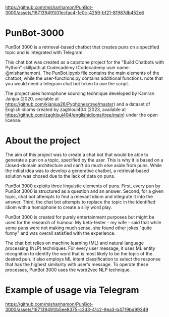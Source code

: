
https://github.com/mishanhamon/PunBot-3000/assets/167139491/01ecfac4-1e0c-4259-bf21-81987db452e6
# PunBot-3000
PunBot 3000 is a retrieval-based chatbot that creates puns on a specified topic and is integrated with Telegram.  

This chat bot was created as a capstone project for the "Build Chatbots with Python" skillpath at Codecademy (Codecademy user name: @mishanhamon). The PunBot.ipynb file contains the main elements of the chatbot, while the user-functions.py contains additional functions. note that you would need a telegram chat bot token to use the script. 

The project uses homophone sourcing technique developed by Kamran Janjua (2020, available at https://github.com/kjanjua26/Pyphones/tree/master) and a dataset of English idioms created by zaghloul404 (2023, available at https://github.com/zaghloul404/englishidioms/tree/main) under the open license. 

# About the project

The aim of this project was to create a chat bot that would be able to generate a pun on a topic, specified by the user. This is why it is based on a closed-domain architecture and can't do much else aside from puns. While the initial idea was to develop a generative chatbot, a retrieval-based solution was chosed due to the lack of data on puns.

PunBot 3000 exploits three linguistic elements of puns. First, every pun by PunBot 3000 is structured as a question and an answer. Second, for a given topic, chat bot attempts to find a relevant idiom and integrate it into the answer. Third, the chat bot attempts to replace the topic in the identified idiom with a homophone to create a silly word play. 

PunBot 3000 is created for purely entertainment purposes but might be used for the research of humour. My beta-tester - my wife - said that while some puns were not making much sense, she found other jokes "quite funny" and was overall satisfied with the experience. 

The chat bot relies on machine learning (ML) and natural language processing (NLP) techniques. For every user message, it uses ML entity recognition to identify the word that is most likely to be the topic of the desired pun. It also employs ML intent classification to select the response that has the highest similarity with user's message. To operate these processes, PunBot 3000 uses the word2vec NLP technique. 

# Example of usage via Telegram

https://github.com/mishanhamon/PunBot-3000/assets/167139491/b5ee8375-c3d3-41c2-9ea3-b4719bd99349



